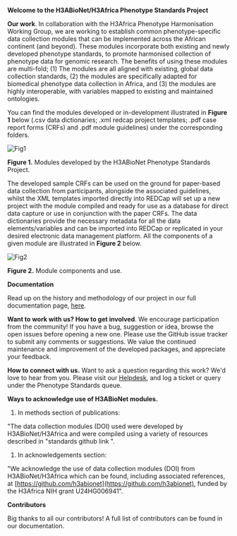 **Welcome to the H3ABioNet/H3Africa Phenotype Standards Project**

**Our work**. In collaboration with the H3Africa Phenotype Harmonisation Working Group, we are working to establish common phenotype-specific data collection modules that can be implemented across the African continent (and beyond). These modules incorporate both existing and newly developed phenotype standards, to promote harmonised collection of phenotype data for genomic research. The benefits of using these modules are multi-fold; (1) The modules are all aligned with existing, global data collection standards, (2) the modules are specifically adapted for biomedical phenotype data collection in Africa, and (3) the modules are highly interoperable, with variables mapped to existing and maintained ontologies.

You can find the modules developed or in-development illustrated in **Figure 1** below (.csv data dictionaries; .xml redcap project templates; .pdf case report forms (CRFs) and .pdf module guidelines) under the corresponding folders.

![Fig1](https://www.h3abionet.org/images/DataAndStandards/DataStandards/phenotype_modules.png)

**Figure 1.** Modules developed by the H3ABioNet Phenotype Standards Project.

The developed sample CRFs can be used on the ground for paper-based data collection from participants, alongside the associated guidelines, whilst the XML templates imported directly into REDCap will set up a new project with the module compiled and ready for use as a database for direct data capture or use in conjunction with the paper CRFs. The data dictionaries provide the necessary metadata for all the data elements/variables and can be imported into REDCap or replicated in your desired electronic data management platform. All the components of a given module are illustrated in **Figure 2** below.

![Fig2](https://www.h3abionet.org/images/DataAndStandards/DataStandards/phenotype_modules2.png)

**Figure 2.** Module components and use.

**Documentation**

Read up on the history and methodology of our project in our full documentation page, [here](https://www.h3abionet.org/images/DataAndStandards/DataStandards/h3abionetphenstddoc_v1.01.pdf).

**Want to work with us? How to get involved**. We encourage participation from the community! If you have a bug, suggestion or idea, browse the open issues before opening a new one. Please use the GitHub issue tracker to submit any comments or suggestions. We value the continued maintenance and improvement of the developed packages, and appreciate your feedback.

**How to connect with us.** Want to ask a question regarding this work? We&#39;d love to hear from you. Please visit our [Helpdesk](https://helpdesk.h3abionet.org/), and log a ticket or query under the Phenotype Standards queue.

**Ways to acknowledge use of H3ABioNet modules.**

1. In methods section of publications:

&quot;The data collection modules (DOI) used were developed by H3ABioNet/H3Africa and were compiled using a variety of resources described in &quot;standards github link &quot;.

1. In acknowledgements section:

&quot;We acknowledge the use of data collection modules (DOI) from H3ABioNet/H3Africa which can be found, including associated references, at [https://github.com/h3abionet](https://github.com/h3abionet), funded by the H3Africa NIH grant U24HG006941&quot;.

**Contributors**

Big thanks to all our contributors! A full list of contributors can be found in our documentation.
